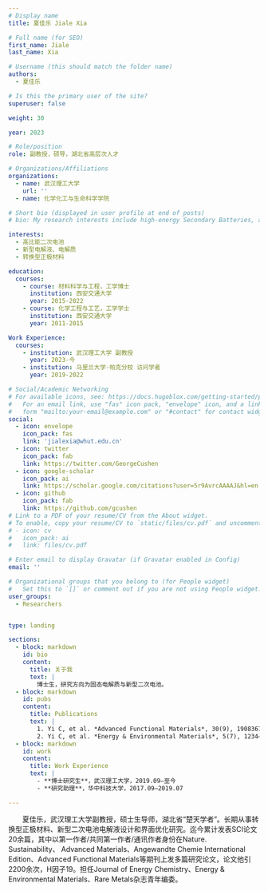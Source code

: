 ```yaml
---
# Display name
title: 夏佳乐 Jiale Xia 

# Full name (for SEO)
first_name: Jiale
last_name: Xia

# Username (this should match the folder name)
authors:
  - 夏佳乐

# Is this the primary user of the site?
superuser: false

weight: 30

year: 2023

# Role/position
role: 副教授，硕导，湖北省高层次人才

# Organizations/Affiliations
organizations:
  - name: 武汉理工大学
    url: ''
  - name: 化学化工与生命科学学院

# Short bio (displayed in user profile at end of posts)
# bio: My research interests include high-energy Secondary Batteries, advanced electrolytes and conversion-type cathode materials.

interests:
  - 高比能二次电池
  - 新型电解液、电解质
  - 转换型正极材料

education:
  courses:
    - course: 材料科学与工程，工学博士
      institution: 西安交通大学
      year: 2015-2022
    - course: 化学工程与工艺，工学学士
      institution: 西安交通大学
      year: 2011-2015

Work Experience:
  courses:
    - institution: 武汉理工大学 副教授
      year: 2023-今
    - institution: 马里兰大学-帕克分校 访问学者
      year: 2019-2022

# Social/Academic Networking
# For available icons, see: https://docs.hugoblox.com/getting-started/page-builder/#icons
#   For an email link, use "fas" icon pack, "envelope" icon, and a link in the
#   form "mailto:your-email@example.com" or "#contact" for contact widget.
social:
  - icon: envelope
    icon_pack: fas
    link: 'jialexia@whut.edu.cn'
  - icon: twitter
    icon_pack: fab
    link: https://twitter.com/GeorgeCushen
  - icon: google-scholar
    icon_pack: ai
    link: https://scholar.google.com/citations?user=5r9AvrcAAAAJ&hl=en
  - icon: github
    icon_pack: fab
    link: https://github.com/gcushen
# Link to a PDF of your resume/CV from the About widget.
# To enable, copy your resume/CV to `static/files/cv.pdf` and uncomment the lines below.
# - icon: cv
#   icon_pack: ai
#   link: files/cv.pdf

# Enter email to display Gravatar (if Gravatar enabled in Config)
email: ''

# Organizational groups that you belong to (for People widget)
#   Set this to `[]` or comment out if you are not using People widget.
user_groups:
  - Researchers


type: landing

sections:
  - block: markdown
    id: bio
    content:
      title: 关于我
      text: |
        博士生，研究方向为固态电解质与新型二次电池。
  - block: markdown
    id: pubs
    content:
      title: Publications
      text: |
        1. Yi C, et al. *Advanced Functional Materials*, 30(9), 1908367 (2019).  
        2. Yi C, et al. *Energy & Environmental Materials*, 5(7), 1234–1245 (2021).
  - block: markdown
    id: work
    content:
      title: Work Experience
      text: |
        - **博士研究生**，武汉理工大学，2019.09–至今  
        - **研究助理**，华中科技大学，2017.09–2019.07  

---
```


&emsp;&emsp;夏佳乐，武汉理工大学副教授，硕士生导师，湖北省“楚天学者”。长期从事转换型正极材料、新型二次电池电解液设计和界面优化研究。迄今累计发表SCI论文20余篇，其中以第一作者/共同第一作者/通讯作者身份在Nature. Sustainability、 Advanced Materials、Angewandte Chemie International Edition、Advanced Functional Materials等期刊上发多篇研究论文，论文他引2200余次，H因子19。担任Journal of Energy Chemistry、Energy & Environmental Materials、Rare Metals杂志青年编委。

